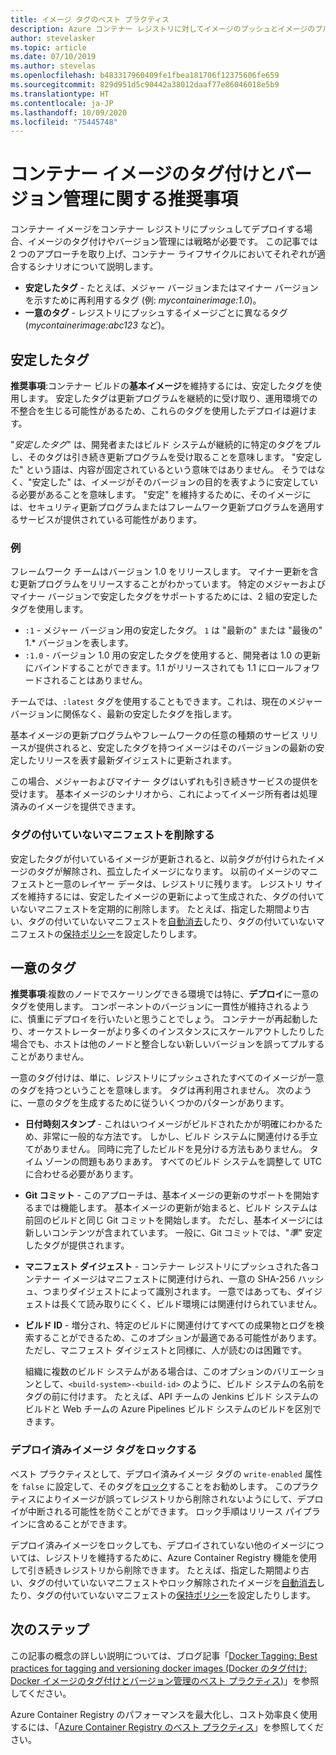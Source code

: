 ```yaml
---
title: イメージ タグのベスト プラクティス
description: Azure コンテナー レジストリに対してイメージのプッシュとイメージのプルを行うときに、Docker コンテナー イメージのタグ付けとバージョン管理を行うためのベスト プラクティス
author: stevelasker
ms.topic: article
ms.date: 07/10/2019
ms.author: stevelas
ms.openlocfilehash: b483317960409fe1fbea181706f12375606fe659
ms.sourcegitcommit: 829d951d5c90442a38012daaf77e86046018e5b9
ms.translationtype: HT
ms.contentlocale: ja-JP
ms.lasthandoff: 10/09/2020
ms.locfileid: "75445748"
---
```

# <a name="recommendations-for-tagging-and-versioning-container-images"></a>コンテナー イメージのタグ付けとバージョン管理に関する推奨事項

コンテナー イメージをコンテナー レジストリにプッシュしてデプロイする場合、イメージのタグ付けやバージョン管理には戦略が必要です。 この記事では 2 つのアプローチを取り上げ、コンテナー ライフサイクルにおいてそれぞれが適合するシナリオについて説明します。

* **安定したタグ** - たとえば、メジャー バージョンまたはマイナー バージョンを示すために再利用するタグ (例: *mycontainerimage:1.0*)。
* **一意のタグ** - レジストリにプッシュするイメージごとに異なるタグ (*mycontainerimage:abc123* など)。

## <a name="stable-tags"></a>安定したタグ

**推奨事項**:コンテナー ビルドの**基本イメージ**を維持するには、安定したタグを使用します。 安定したタグは更新プログラムを継続的に受け取り、運用環境での不整合を生じる可能性があるため、これらのタグを使用したデプロイは避けます。

"*安定したタグ*" は、開発者またはビルド システムが継続的に特定のタグをプルし、そのタグは引き続き更新プログラムを受け取ることを意味します。 "安定した" という語は、内容が固定されているという意味ではありません。 そうではなく、"安定した" は、イメージがそのバージョンの目的を表すように安定している必要があることを意味します。 "安定" を維持するために、そのイメージには、セキュリティ更新プログラムまたはフレームワーク更新プログラムを適用するサービスが提供されている可能性があります。

### <a name="example"></a>例

フレームワーク チームはバージョン 1.0 をリリースします。 マイナー更新を含む更新プログラムをリリースすることがわかっています。 特定のメジャーおよびマイナー バージョンで安定したタグをサポートするためには、2 組の安定したタグを使用します。

* `:1` - メジャー バージョン用の安定したタグ。 `1` は "最新の" または "最後の" 1.* バージョンを表します。
* `:1.0` - バージョン 1.0 用の安定したタグを使用すると、開発者は 1.0 の更新にバインドすることができます。1.1 がリリースされても 1.1 にロールフォワードされることはありません。

チームでは、`:latest` タグを使用することもできます。これは、現在のメジャー バージョンに関係なく、最新の安定したタグを指します。

基本イメージの更新プログラムやフレームワークの任意の種類のサービス リリースが提供されると、安定したタグを持つイメージはそのバージョンの最新の安定したリリースを表す最新ダイジェストに更新されます。

この場合、メジャーおよびマイナー タグはいずれも引き続きサービスの提供を受けます。 基本イメージのシナリオから、これによってイメージ所有者は処理済みのイメージを提供できます。

### <a name="delete-untagged-manifests"></a>タグの付いていないマニフェストを削除する

安定したタグが付いているイメージが更新されると、以前タグが付けられたイメージのタグが解除され、孤立したイメージになります。 以前のイメージのマニフェストと一意のレイヤー データは、レジストリに残ります。 レジストリ サイズを維持するには、安定したイメージの更新によって生成された、タグの付いていないマニフェストを定期的に削除します。 たとえば、指定した期間より古い、タグの付いていないマニフェストを[自動消去](container-registry-auto-purge.md)したり、タグの付いていないマニフェストの[保持ポリシー](container-registry-retention-policy.md)を設定したりします。

## <a name="unique-tags"></a>一意のタグ

**推奨事項**:複数のノードでスケーリングできる環境では特に、**デプロイ**に一意のタグを使用します。 コンポーネントのバージョンに一貫性が維持されるように、慎重にデプロイを行いたいと思うことでしょう。 コンテナーが再起動したり、オーケストレーターがより多くのインスタンスにスケールアウトしたりした場合でも、ホストは他のノードと整合しない新しいバージョンを誤ってプルすることがありません。

一意のタグ付けは、単に、レジストリにプッシュされたすべてのイメージが一意のタグを持つということを意味します。 タグは再利用されません。 次のように、一意のタグを生成するために従ういくつかのパターンがあります。

* **日付時刻スタンプ** - これはいつイメージがビルドされたかが明確にわかるため、非常に一般的な方法です。 しかし、ビルド システムに関連付ける手立てがありません。 同時に完了したビルドを見分ける方法もありません。 タイム ゾーンの問題もありまあす。 すべてのビルド システムを調整して UTC に合わせる必要があります。
* **Git コミット** - このアプローチは、基本イメージの更新のサポートを開始するまでは機能します。 基本イメージの更新が始まると、ビルド システムは前回のビルドと同じ Git コミットを開始します。 ただし、基本イメージには新しいコンテンツが含まれています。 一般に、Git コミットでは、"*準*" 安定したタグが提供されます。
* **マニフェスト ダイジェスト** - コンテナー レジストリにプッシュされた各コンテナー イメージはマニフェストに関連付けられ、一意の SHA-256 ハッシュ、つまりダイジェストによって識別されます。 一意ではあっても、ダイジェストは長くて読み取りにくく、ビルド環境には関連付けられていません。
* **ビルド ID** - 増分され、特定のビルドに関連付けてすべての成果物とログを検索することができるため、このオプションが最適である可能性があります。 ただし、マニフェスト ダイジェストと同様に、人が読むのは困難です。

  組織に複数のビルド システムがある場合は、このオプションのバリエーションとして、`<build-system>-<build-id>` のように、ビルド システムの名前をタグの前に付けます。 たとえば、API チームの Jenkins ビルド システムのビルドと Web チームの Azure Pipelines ビルド システムのビルドを区別できます。

### <a name="lock-deployed-image-tags"></a>デプロイ済みイメージ タグをロックする

ベスト プラクティスとして、デプロイ済みイメージ タグの `write-enabled` 属性を `false` に設定して、そのタグを[ロック](container-registry-image-lock.md)することをお勧めします。 このプラクティスによりイメージが誤ってレジストリから削除されないようにして、デプロイが中断される可能性を防ぐことができます。 ロック手順はリリース パイプラインに含めることができます。

デプロイ済みイメージをロックしても、デプロイされていない他のイメージについては、レジストリを維持するために、Azure Container Registry 機能を使用して引き続きレジストリから削除できます。 たとえば、指定した期間より古い、タグの付いていないマニフェストやロック解除されたイメージを[自動消去](container-registry-auto-purge.md)したり、タグの付いていないマニフェストの[保持ポリシー](container-registry-retention-policy.md)を設定したりします。

## <a name="next-steps"></a>次のステップ

この記事の概念の詳しい説明については、ブログ記事「[Docker Tagging: Best practices for tagging and versioning docker images (Docker のタグ付け: Docker イメージのタグ付けとバージョン管理のベスト プラクティス)](https://stevelasker.blog/2018/03/01/docker-tagging-best-practices-for-tagging-and-versioning-docker-images/)」を参照してください。

Azure Container Registry のパフォーマンスを最大化し、コスト効率良く使用するには、「[Azure Container Registry のベスト プラクティス](container-registry-best-practices.md)」を参照してください。

<!-- IMAGES -->


<!-- LINKS - Internal -->

